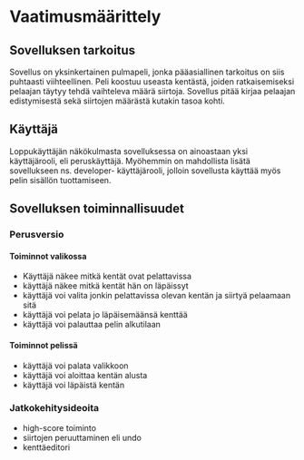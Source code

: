 # Vaatimusmäärittely

## Sovelluksen tarkoitus

Sovellus on yksinkertainen pulmapeli, jonka pääasiallinen tarkoitus on siis puhtaasti viihteellinen.
Peli koostuu useasta kentästä, joiden ratkaisemiseksi pelaajan täytyy tehdä vaihteleva määrä siirtoja.
Sovellus pitää kirjaa pelaajan edistymisestä sekä siirtojen määrästä kutakin tasoa kohti.

## Käyttäjä
Loppukäyttäjän näkökulmasta sovelluksessa on ainoastaan yksi käyttäjärooli, eli peruskäyttäjä. 
Myöhemmin on mahdollista lisätä sovellukseen ns. developer- käyttäjärooli, jolloin sovellusta käyttää myös pelin sisällön tuottamiseen.

## Sovelluksen toiminnallisuudet

### Perusversio

#### Toiminnot valikossa
- Käyttäjä näkee mitkä kentät ovat pelattavissa
- käyttäjä näkee mitkä kentät hän on läpäissyt
- käyttäjä voi valita jonkin pelattavissa olevan kentän ja siirtyä pelaamaan sitä
- käyttäjä voi pelata jo läpäisemäänsä kenttää
- käyttäjä voi palauttaa pelin alkutilaan

#### Toiminnot pelissä
- käyttäjä voi palata valikkoon
- käyttäjä voi aloittaa kentän alusta
- käyttäjä voi läpäistä kentän

### Jatkokehitysideoita

- high-score toiminto
- siirtojen peruuttaminen eli undo
- kenttäeditori
